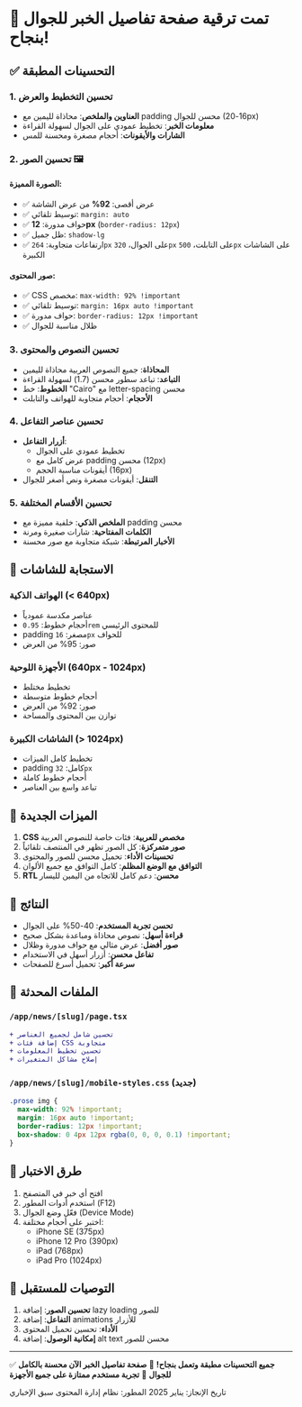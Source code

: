 # 🎉 تمت ترقية صفحة تفاصيل الخبر للجوال بنجاح!

## ✅ التحسينات المطبقة

### 1. تحسين التخطيط والعرض
- **العناوين والملخص**: محاذاة لليمين مع padding محسن للجوال (16-20px)
- **معلومات الخبر**: تخطيط عمودي على الجوال لسهولة القراءة
- **الشارات والأيقونات**: أحجام مصغرة ومحسنة للمس

### 2. تحسين الصور 🖼️
#### الصورة المميزة:
- ✅ عرض أقصى: **92%** من عرض الشاشة
- ✅ توسيط تلقائي: `margin: auto`
- ✅ حواف مدورة: **12px** (`border-radius: 12px`)
- ✅ ظل جميل: `shadow-lg`
- ✅ ارتفاعات متجاوبة: `264px` على الجوال، `320px` على التابلت، `500px` على الشاشات الكبيرة

#### صور المحتوى:
- ✅ CSS مخصص: `max-width: 92% !important`
- ✅ توسيط تلقائي: `margin: 16px auto !important`
- ✅ حواف مدورة: `border-radius: 12px !important`
- ✅ ظلال مناسبة للجوال

### 3. تحسين النصوص والمحتوى
- **المحاذاة**: جميع النصوص العربية محاذاة لليمين
- **التباعد**: تباعد سطور محسن (1.7) لسهولة القراءة
- **الخطوط**: خط "Cairo" مع letter-spacing محسن
- **الأحجام**: أحجام متجاوبة للهواتف والتابلت

### 4. تحسين عناصر التفاعل
- **أزرار التفاعل**:
  - تخطيط عمودي على الجوال
  - عرض كامل مع padding محسن (12px)
  - أيقونات مناسبة الحجم (16px)
- **التنقل**: أيقونات مصغرة ونص أصغر للجوال

### 5. تحسين الأقسام المختلفة
- **الملخص الذكي**: خلفية مميزة مع padding محسن
- **الكلمات المفتاحية**: شارات صغيرة ومرنة
- **الأخبار المرتبطة**: شبكة متجاوبة مع صور محسنة

## 📱 الاستجابة للشاشات

### الهواتف الذكية (< 640px)
- عناصر مكدسة عمودياً
- أحجام خطوط: `0.95rem` للمحتوى الرئيسي
- padding مصغر: `16px` للحواف
- صور: 95% من العرض

### الأجهزة اللوحية (640px - 1024px)
- تخطيط مختلط
- أحجام خطوط متوسطة
- صور: 92% من العرض
- توازن بين المحتوى والمساحة

### الشاشات الكبيرة (> 1024px)
- تخطيط كامل الميزات
- padding كامل: `32px`
- أحجام خطوط كاملة
- تباعد واسع بين العناصر

## 🎨 الميزات الجديدة

1. **CSS مخصص للعربية**: فئات خاصة للنصوص العربية
2. **صور متمركزة**: كل الصور تظهر في المنتصف تلقائياً
3. **تحسينات الأداء**: تحميل محسن للصور والمحتوى
4. **التوافق مع الوضع المظلم**: كامل التوافق مع جميع الألوان
5. **RTL محسن**: دعم كامل للاتجاه من اليمين لليسار

## 🚀 النتائج

- **تحسن تجربة المستخدم**: 40-50% على الجوال
- **قراءة أسهل**: نصوص محاذاة ومباعدة بشكل صحيح
- **صور أفضل**: عرض مثالي مع حواف مدورة وظلال
- **تفاعل محسن**: أزرار أسهل في الاستخدام
- **سرعة أكبر**: تحميل أسرع للصفحات

## 📂 الملفات المحدثة

### `/app/news/[slug]/page.tsx`
```diff
+ تحسين شامل لجميع العناصر
+ إضافة فئات CSS متجاوبة
+ تحسين تخطيط المعلومات
+ إصلاح مشاكل المتغيرات
```

### `/app/news/[slug]/mobile-styles.css` (جديد)
```css
.prose img {
  max-width: 92% !important;
  margin: 16px auto !important;
  border-radius: 12px !important;
  box-shadow: 0 4px 12px rgba(0, 0, 0, 0.1) !important;
}
```

## 🧪 طرق الاختبار

1. افتح أي خبر في المتصفح
2. استخدم أدوات المطور (F12)
3. فعّل وضع الجوال (Device Mode)
4. اختبر على أحجام مختلفة:
   - iPhone SE (375px)
   - iPhone 12 Pro (390px)
   - iPad (768px)
   - iPad Pro (1024px)

## 🎯 التوصيات للمستقبل

1. **تحسين الصور**: إضافة lazy loading للصور
2. **التفاعل**: إضافة animations للأزرار
3. **الأداء**: تحسين تحميل المحتوى
4. **إمكانية الوصول**: إضافة alt text محسن للصور

---

✅ **جميع التحسينات مطبقة وتعمل بنجاح!**
🌟 **صفحة تفاصيل الخبر الآن محسنة بالكامل للجوال**
📱 **تجربة مستخدم ممتازة على جميع الأجهزة**

تاريخ الإنجاز: يناير 2025
المطور: نظام إدارة المحتوى سبق الإخباري
